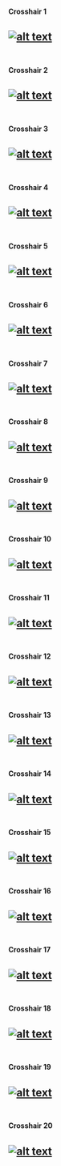 [//]: # ()
[//]: # (http://github.com/your-rival/valorant-crosshairs)
[//]: # (A Collection of VALORANT crosshair settings.)
[//]: # ()

[//]: # (Crosshair Index)
[xhair1]: Crosshair01/preview.png "Crosshair 1 Preview"
[xhair2]: /crosshair&#32;02/preview.png "Crosshair 2 Preview"
[xhair3]: /crosshair&#32;03/preview.png "Crosshair 3 Preview"
[xhair4]: /crosshair&#32;04/preview.png "Crosshair 4 Preview"
[xhair5]: /crosshair&#32;05/preview.png "Crosshair 5 Preview"
[xhair6]: /crosshair&#32;06/preview.png "Crosshair 6 Preview"
[xhair7]: /crosshair&#32;07/preview.png "Crosshair 7 Preview"
[xhair8]: /crosshair&#32;08/preview.png "Crosshair 8 Preview"
[xhair9]: /crosshair&#32;09/preview.png "Crosshair 9 Preview"
[xhair10]: /crosshair&#32;10/preview.png "Crosshair 10 Preview"
[xhair11]: /crosshair&#32;11/preview.png "Crosshair 11 Preview"
[xhair12]: /crosshair&#32;12/preview.png "Crosshair 12 Preview"
[xhair13]: /crosshair&#32;13/preview.png "Crosshair 13 Preview"
[xhair14]: /crosshair&#32;14/preview.png "Crosshair 14 Preview"
[xhair15]: /crosshair&#32;15/preview.png "Crosshair 15 Preview"
[xhair16]: /crosshair&#32;16/preview.png "Crosshair 16 Preview"
[xhair17]: /crosshair&#32;17/preview.png "Crosshair 17 Preview"
[xhair18]: /crosshair&#32;18/preview.png "Crosshair 18 Preview"
[xhair19]: /crosshair&#32;19/preview.png "Crosshair 19 Preview"
[xhair20]: /crosshair&#32;20/preview.png "Crosshair 20 Preview"

[//]: # (Crosshair Listing)

#### Crosshair 1
[![alt text][xhair1]](https://github.com/your-rival/valorant-crosshairs/tree/master/Crosshair01) <br> <br>
---
#### Crosshair 2
[![alt text][xhair2]](crosshair&#32;02) <br> <br>
---
#### Crosshair 3
[![alt text][xhair3]](crosshair&#32;03) <br> <br>
---
#### Crosshair 4
[![alt text][xhair4]](crosshair&#32;04) <br> <br>
---
#### Crosshair 5
[![alt text][xhair5]](crosshair&#32;05) <br> <br>
---
#### Crosshair 6
[![alt text][xhair6]](crosshair&#32;06) <br> <br>
---
#### Crosshair 7
[![alt text][xhair7]](crosshair&#32;07) <br> <br>
---
#### Crosshair 8
[![alt text][xhair8]](crosshair&#32;08) <br> <br>
---
#### Crosshair 9
[![alt text][xhair9]](crosshair&#32;09) <br> <br>
---
#### Crosshair 10
[![alt text][xhair10]](crosshair&#32;10) <br> <br>
---
#### Crosshair 11
[![alt text][xhair11]](crosshair&#32;11) <br> <br>
---
#### Crosshair 12
[![alt text][xhair12]](crosshair&#32;12) <br> <br>
---
#### Crosshair 13
[![alt text][xhair13]](crosshair&#32;13) <br> <br>
---
#### Crosshair 14
[![alt text][xhair14]](crosshair&#32;14) <br> <br>
---
#### Crosshair 15
[![alt text][xhair15]](crosshair&#32;15) <br> <br>
---
#### Crosshair 16
[![alt text][xhair16]](crosshair&#32;16) <br> <br>
---
#### Crosshair 17
[![alt text][xhair17]](crosshair&#32;17) <br> <br>
---
#### Crosshair 18
[![alt text][xhair18]](crosshair&#32;18) <br> <br>
---
#### Crosshair 19
[![alt text][xhair19]](crosshair&#32;19) <br> <br>
---
#### Crosshair 20
[![alt text][xhair20]](crosshair&#32;20) <br> <br>
---
